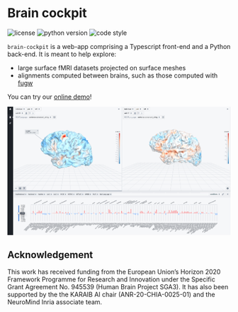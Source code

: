 # Brain cockpit

![license](https://img.shields.io/github/license/alexisthual/brain-cockpit?style=for-the-badge)
![python version](https://img.shields.io/badge/python-3.7_|_3.8_|_3.9_|_3.10_|_3.11-blue?style=for-the-badge)
![code style](https://img.shields.io/badge/code_style-black-black?style=for-the-badge)

`brain-cockpit` is a web-app comprising a Typescript front-end and a Python back-end. It is meant to help explore:

- large surface fMRI datasets projected on surface meshes
- alignments computed between brains, such as those computed with [fugw](https://alexisthual.github.io/fugw/index.html)

You can try our [online demo](https://brain-cockpit.athual.fr/)!

![Screenshot features dataset view](https://raw.githubusercontent.com/alexisthual/brain-cockpit/main/doc/images/main_screenshot.png)

## Acknowledgement

This work has received funding from the European Union’s Horizon 2020 Framework Programme for Research and Innovation
under the Specific Grant Agreement No. 945539 (Human Brain Project SGA3).
It has also been supported by the the KARAIB AI chair (ANR-20-CHIA-0025-01) and the NeuroMind Inria associate team.
